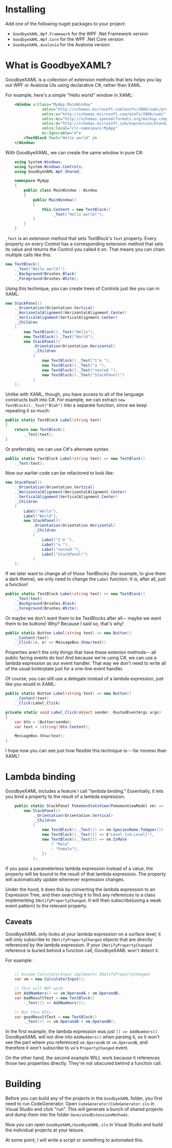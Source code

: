 # Installing
Add one of the following nuget packages to your project:
* `GoodbyeXAML.Wpf.Framework` for the WPF .Net Framework version
* `GoodbyeXAML.Wpf.Core` for the WPF .Net Core version
* `GoodbyeXAML.Avalonia` for the Avalonia version

# What is GoodbyeXAML?

GoodbyeXAML is a collection of extension methods that lets helps you lay out WPF
or Avalonia UIs using declarative C#, rather than XAML.

For example, here's a simple "Hello world" window in XAML:

```XML
    <Window x:Class="MyApp.MainWindow"
                xmlns="http://schemas.microsoft.com/winfx/2006/xaml/presentation"
                xmlns:x="http://schemas.microsoft.com/winfx/2006/xaml"
                xmlns:mc="http://schemas.openxmlformats.org/markup-compatibility/2006"
                xmlns:d="http://schemas.microsoft.com/expression/blend/2008"
                xmlns:local="clr-namespace:MyApp"
                mc:Ignorable="d">
        <TextBlock Text="Hello world" />
    </Window>
```

With GoodbyeXAML, we can create the same window in pure C#:

```C#
    using System.Windows;
    using System.Windows.Controls;
    using GoodbyeXAML.Wpf.Shared;

    namespace MyApp
    {
        public class MainWindow : Window
        {
            public MainWindow()
            {
                this.Content = new TextBlock()
                    ._Text("Hello world!");
            }
        }
    }
```

`_Text` is an extension method that sets TextBlock's `Text` property.
Every property on every Control has a corresponding extension method that sets
its value and returns the Control you called it on.  That means you can chain
multiple calls like this:

```C#
new TextBlock()
    ._Text("Hello world!")
    ._Background(Brushes.Black)
    ._Foreground(Brushes.White);
```

Using this technique, you can create trees of Controls just like you can in XAML:

```C#
new StackPanel()
    ._Orientation(Orientation.Vertical)
    ._HorizontalAlignment(HorizontalAlignment.Center)
    ._VerticalAlignment(VerticalAlignment.Center)
    ._Children
    (
        new TextBlock()._Text("Hello"),
        new TextBlock()._Text("World"),
        new StackPanel()
            .Orientation(Orientation.Horizontal)
            ._Children
            (
                new TextBlock()._Text("I'm "),
                new TextBlock()._Text("a "),
                new TextBlock()._Text("nested "),
                new TextBlock()._Text("StackPanel!")
            )
    );
```

Unlike with XAML, though, you have access to all of the language constructs
built into C#.  For example, we can extract `new TextBlock()._Text("Blah")` into
a separate function, since we keep repeating it so much:

```C#
public static TextBlock Label(string text)
{
    return new TextBlock()
        ._Text(text);
}
```

Or preferrably, we can use C#'s alternate syntax:
```C#
public static TextBlock Label(string text) => new TextBlock()
    ._Text(text);
```

Now our earlier code can be refactored to look like:
```C#
new StackPanel()
    ._Orientation(Orientation.Vertical)
    ._HorizontalAlignment(HorizontalAlignment.Center)
    ._VerticalAlignment(VerticalAlignment.Center)
    ._Children
    (
        Label("Hello"),
        Label("World"),
        new StackPanel()
            .Orientation(Orientation.Horizontal)
            ._Children
            (
                Label("I'm "),
                Label("a "),
                Label("nested "),
                Label("StackPanel!")
            )
    );
```

If we later want to change all of those TextBlocks (for example, to give them
a dark theme), we only need to change the `Label` function.  It is, after all,
just a function!

```C#
public static TextBlock Label(string text) => new TextBlock()
    ._Text(text)
    ._Background(Brushes.Black)
    ._Foreground(Brushes.White);
```

Or maybe we don't want them to be TextBlocks after all-- maybe we want them
to be buttons!  Why?  Because I said so, that's why!

```C#
public static Button Label(string text) => new Button()
    ._Content(text)
    ._Click((s, e) => MessageBox.Show(text))
```

Properties aren't the only things that have these extenion methods-- all public
facing events do too!  And because we're using C#, we can use a lambda expression 
as our event handler.  That way we don't need to write all of the usual
boilerplate just for a one-line event handler.

Of course, you can still use a delegate instead of a lambda expression, just like 
you would in XAML:

```C#
public static Button Label(string text) => new Button()
    ._Content(text)
    ._Click(Label_Click)

private static void Label_Click(object sender, RoutedEventArgs args)
{
    var btn = (Button)sender;
    var text = (string)(btn.Content);

    MessageBox.Show(text);
}
```

I hope now you can see just how flexible this technique is---far moreso than
XAML!


# Lambda binding
GoodbyeXAML includes a feature I call "lambda binding."  Essentially, it lets
you bind a property to the result of a lambda expression.

```C#
    public static StackPanel PokemonStatsView(PokemonViewModel vm) =>
        new StackPanel()
            ._Orientation(Orientation.Vertical)
            ._Children
            (
                new TextBlock()._Text(() => vm.SpeciesName.ToUpper())
                new TextBlock()._Text(() => $"Level {vm.Level}"),
                new TextBlock()._Text(() => vm.IsMale
                    ? "Male"
                    : "Female"),
                })
            );
```

If you pass a parameterless lambda expression instead of a value, the property
will be bound to the result of that lambda expression.  The property will
automatically update whenever expression changes.

Under the hood, it does this by converting the lambda expression to an Expression
Tree, and then searching it to find any references to a class implementing
`INotifyPropertyChanged`.  It will then subscribe(using a weak event pattern) to
the relevant property.


## Caveats
GoodbyeXAML only looks at your lambda expression on a surface level; it will only
subscribe to `INotifyPropertyChanged` objects that are *directly* referenced by
the lambda expression.  If your `INotifyPropertyChanged` reference is buried
behind a function call, GoodbyeXAML won't detect it.

For example:
```C#

    // Assume CalculatorInput implements INotifyPropertyChanged
    var vm = new CalculatorInput();

    // This will NOT work:
    int AddNumbers() => vm.OperandA + vm.OperandB;
    var badResultText = new TextBlock()
        ._Text(() => AddNumbers());

    // But this WILL:
    var goodResultText = new TextBlock()
        ._Text(() => vm.OperandA + vm.OperandB);

```

In the first example, the lambda expression was just `() => AddNumbers()`.
GoodbyeXAML will not dive into `AddNumbers()` when parsing it, so it won't see
the part where you referenced `vm.OperandA` or `vm.OperandB`, and therefore it
won't subscribe to `vm`'s `PropertyChanged` event.

On the other hand, the second example WILL work because it references those
two properties directly.  They're not obscured behind a function call.


# Building
Before you can build any of the projects in the `GoodbyeXAML` folder, you 
first need to run CodeGenerator.  Open `CodeGenerator/CodeGenerator.sln` in
Visual Studio and click "run".  This will generate a bunch of shared projects 
and dump them into the folder `GeneratedExtensionMethods`.

Now you can open `GoodbyeXAML/GoodbyeXAML.sln` in Visual Studio and build the
individual projects at your leisure.

At some point, I will write a script or something to automated this.